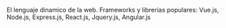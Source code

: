 El lenguaje dinamico de la web. Frameworks y librerias populares: Vue.js, Node.js, Express.js, React.js, Jquery.js, Angular.js